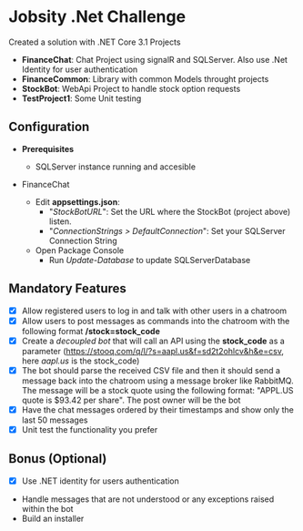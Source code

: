 # Jobsity .Net Challenge

Created a solution with .NET Core 3.1 Projects
- **FinanceChat**: Chat Project using signalR and SQLServer. Also use .Net Identity for user authentication
- **FinanceCommon**: Library with common Models throught projects
- **StockBot**: WebApi Project to handle stock option requests
- **TestProject1**: Some Unit testing

## Configuration
- **Prerequisites**
  - SQLServer instance running and accesible

- FinanceChat
  - Edit **appsettings.json**:
    - "*StockBotURL*": Set the URL where the StockBot (project above) listen.
    - "*ConnectionStrings > DefaultConnection*": Set your SQLServer Connection String
  - Open Package Console
    - Run *Update-Database* to update SQLServerDatabase

## Mandatory Features
- [x] Allow registered users to log in and talk with other users in a chatroom
- [x] Allow users to post messages as commands into the chatroom with the following format **/stock=stock_code**
- [x] Create a *decoupled bot* that will call an API using the **stock_code** as a parameter (https://stooq.com/q/l/?s=aapl.us&f=sd2t2ohlcv&h&e=csv, here *aapl.us* is the stock_code)
- [x] The bot should parse the received CSV file and then it should send a message back into the chatroom using a message broker like RabbitMQ. The message will be a stock quote using the following format: "APPL.US quote is $93.42 per share". The post owner will be the bot
- [x] Have the chat messages ordered by their timestamps and show only the last 50 messages
- [x] Unit test the functionality you prefer

## Bonus (Optional)
- [x] Use .NET identity for users authentication
- Handle messages that are not understood or any exceptions raised within the bot
- Build an installer
